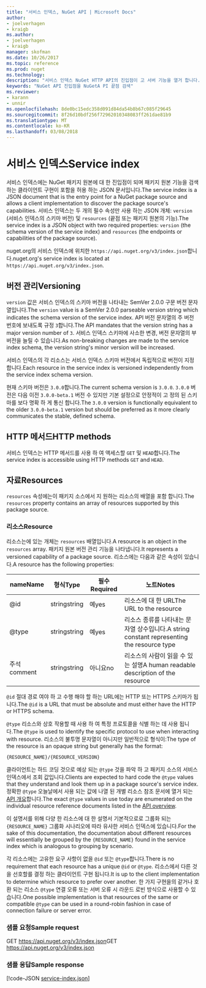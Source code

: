 ```yaml
---
title: "서비스 인덱스, NuGet API | Microsoft Docs"
author:
- joelverhagen
- kraigb
ms.author:
- joelverhagen
- kraigb
manager: skofman
ms.date: 10/26/2017
ms.topic: reference
ms.prod: nuget
ms.technology: 
description: "서비스 인덱스 NuGet HTTP API의 진입점이 고 서버 기능을 열거 합니다."
keywords: "NuGet API 진입점을 NuGetA PI 끝점 검색"
ms.reviewer:
- karann
- unnir
ms.openlocfilehash: 8de0bc15edc358d091d84da54b8b67c085f29645
ms.sourcegitcommit: 8f26d10bdf256f72962010348083ff261dae81b9
ms.translationtype: MT
ms.contentlocale: ko-KR
ms.lasthandoff: 03/08/2018
---
```

# <a name="service-index"></a><span data-ttu-id="5b455-104">서비스 인덱스</span><span class="sxs-lookup"><span data-stu-id="5b455-104">Service index</span></span>

<span data-ttu-id="5b455-105">서비스 인덱스에는 NuGet 패키지 원본에 대 한 진입점이 되며 패키지 원본 기능을 검색 하는 클라이언트 구현이 포함을 허용 하는 JSON 문서입니다.</span><span class="sxs-lookup"><span data-stu-id="5b455-105">The service index is a JSON document that is the entry point for a NuGet package source and allows a client implementation to discover the package source's capabilities.</span></span> <span data-ttu-id="5b455-106">서비스 인덱스는 두 개의 필수 속성만 사용 하는 JSON 개체: `version` (서비스 인덱스의 스키마 버전) 및 `resources` (끝점 또는 패키지 원본의 기능).</span><span class="sxs-lookup"><span data-stu-id="5b455-106">The service index is a JSON object with two required properties: `version` (the schema version of the service index) and `resources`  (the endpoints or capabilities of the package source).</span></span>

<span data-ttu-id="5b455-107">nuget.org의 서비스 인덱스에 위치한 `https://api.nuget.org/v3/index.json`합니다.</span><span class="sxs-lookup"><span data-stu-id="5b455-107">nuget.org's service index is located at `https://api.nuget.org/v3/index.json`.</span></span>

## <a name="versioning"></a><span data-ttu-id="5b455-108">버전 관리</span><span class="sxs-lookup"><span data-stu-id="5b455-108">Versioning</span></span>

<span data-ttu-id="5b455-109">`version` 값은 서비스 인덱스의 스키마 버전을 나타내는 SemVer 2.0.0 구문 버전 문자열입니다.</span><span class="sxs-lookup"><span data-stu-id="5b455-109">The `version` value is a SemVer 2.0.0 parseable version string which indicates the schema version of the service index.</span></span> <span data-ttu-id="5b455-110">API 버전 문자열의 주 버전 번호에 보내도록 규정 `3`합니다.</span><span class="sxs-lookup"><span data-stu-id="5b455-110">The API mandates that the version string has a major version number of `3`.</span></span> <span data-ttu-id="5b455-111">서비스 인덱스 스키마에 사소한 변경, 버전 문자열의 부 버전을 늘릴 수 있습니다.</span><span class="sxs-lookup"><span data-stu-id="5b455-111">As non-breaking changes are made to the service index schema, the version string's minor version will be increased.</span></span>

<span data-ttu-id="5b455-112">서비스 인덱스의 각 리소스는 서비스 인덱스 스키마 버전에서 독립적으로 버전이 지정 합니다.</span><span class="sxs-lookup"><span data-stu-id="5b455-112">Each resource in the service index is versioned independently from the service index schema version.</span></span>

<span data-ttu-id="5b455-113">현재 스키마 버전은 `3.0.0`합니다.</span><span class="sxs-lookup"><span data-stu-id="5b455-113">The current schema version is `3.0.0`.</span></span> <span data-ttu-id="5b455-114">`3.0.0` 버전은 다음 이전 `3.0.0-beta.1` 버전 수 있지만 기본 설정으로 안정적이 고 정의 된 스키마를 보다 명확 하 게 통신 합니다.</span><span class="sxs-lookup"><span data-stu-id="5b455-114">The `3.0.0` version is functionally equivalent to the older `3.0.0-beta.1` version but should be preferred as it more clearly communicates the stable, defined schema.</span></span>

## <a name="http-methods"></a><span data-ttu-id="5b455-115">HTTP 메서드</span><span class="sxs-lookup"><span data-stu-id="5b455-115">HTTP methods</span></span>

<span data-ttu-id="5b455-116">서비스 인덱스는 HTTP 메서드를 사용 하 여 액세스할 `GET` 및 `HEAD`합니다.</span><span class="sxs-lookup"><span data-stu-id="5b455-116">The service index is accessible using HTTP methods `GET` and `HEAD`.</span></span>

## <a name="resources"></a><span data-ttu-id="5b455-117">자료</span><span class="sxs-lookup"><span data-stu-id="5b455-117">Resources</span></span>

<span data-ttu-id="5b455-118">`resources` 속성에는이 패키지 소스에서 지 원하는 리소스의 배열을 포함 합니다.</span><span class="sxs-lookup"><span data-stu-id="5b455-118">The `resources` property contains an array of resources supported by this package source.</span></span>

### <a name="resource"></a><span data-ttu-id="5b455-119">리소스</span><span class="sxs-lookup"><span data-stu-id="5b455-119">Resource</span></span>

<span data-ttu-id="5b455-120">리소스는에 있는 개체는 `resources` 배열입니다.</span><span class="sxs-lookup"><span data-stu-id="5b455-120">A resource is an object in the `resources` array.</span></span> <span data-ttu-id="5b455-121">패키지 원본 버전 관리 기능을 나타냅니다.</span><span class="sxs-lookup"><span data-stu-id="5b455-121">It represents a versioned capability of a package source.</span></span> <span data-ttu-id="5b455-122">리소스에는 다음과 같은 속성이 있습니다.</span><span class="sxs-lookup"><span data-stu-id="5b455-122">A resource has the following properties:</span></span>

<span data-ttu-id="5b455-123">name</span><span class="sxs-lookup"><span data-stu-id="5b455-123">Name</span></span>          | <span data-ttu-id="5b455-124">형식</span><span class="sxs-lookup"><span data-stu-id="5b455-124">Type</span></span>   | <span data-ttu-id="5b455-125">필수</span><span class="sxs-lookup"><span data-stu-id="5b455-125">Required</span></span> | <span data-ttu-id="5b455-126">노트</span><span class="sxs-lookup"><span data-stu-id="5b455-126">Notes</span></span>
------------- | ------ | -------- | -----
@id           | <span data-ttu-id="5b455-127">string</span><span class="sxs-lookup"><span data-stu-id="5b455-127">string</span></span> | <span data-ttu-id="5b455-128">예</span><span class="sxs-lookup"><span data-stu-id="5b455-128">yes</span></span>      | <span data-ttu-id="5b455-129">리소스에 대 한 URL</span><span class="sxs-lookup"><span data-stu-id="5b455-129">The URL to the resource</span></span>
@type         | <span data-ttu-id="5b455-130">string</span><span class="sxs-lookup"><span data-stu-id="5b455-130">string</span></span> | <span data-ttu-id="5b455-131">예</span><span class="sxs-lookup"><span data-stu-id="5b455-131">yes</span></span>      | <span data-ttu-id="5b455-132">리소스 종류를 나타내는 문자열 상수입니다.</span><span class="sxs-lookup"><span data-stu-id="5b455-132">A string constant representing the resource type</span></span>
<span data-ttu-id="5b455-133">주석</span><span class="sxs-lookup"><span data-stu-id="5b455-133">comment</span></span>       | <span data-ttu-id="5b455-134">string</span><span class="sxs-lookup"><span data-stu-id="5b455-134">string</span></span> | <span data-ttu-id="5b455-135">아니요</span><span class="sxs-lookup"><span data-stu-id="5b455-135">no</span></span>       | <span data-ttu-id="5b455-136">리소스의 사람이 읽을 수 있는 설명</span><span class="sxs-lookup"><span data-stu-id="5b455-136">A human readable description of the resource</span></span>

<span data-ttu-id="5b455-137">`@id` 절대 경로 여야 하 고 수행 해야 할 하는 URL에는 HTTP 또는 HTTPS 스키마가 됩니다.</span><span class="sxs-lookup"><span data-stu-id="5b455-137">The `@id` is a URL that must be absolute and must either have the HTTP or HTTPS schema.</span></span>

<span data-ttu-id="5b455-138">`@type` 리소스와 상호 작용할 때 사용 하 여 특정 프로토콜을 식별 하는 데 사용 됩니다.</span><span class="sxs-lookup"><span data-stu-id="5b455-138">The `@type` is used to identify the specific protocol to use when interacting with resource.</span></span> <span data-ttu-id="5b455-139">리소스의 불투명 문자열이 아니지만 일반적으로 형식이:</span><span class="sxs-lookup"><span data-stu-id="5b455-139">The type of the resource is an opaque string but generally has the format:</span></span>

    {RESOURCE_NAME}/{RESOURCE_VERSION}

<span data-ttu-id="5b455-140">클라이언트는 하드 코딩 것으로 예상 되는 `@type` 것을 파악 하 고 패키지 소스의 서비스 인덱스에서 조회 값입니다.</span><span class="sxs-lookup"><span data-stu-id="5b455-140">Clients are expected to hard code the `@type` values that they understand and look them up in a package source's service index.</span></span> <span data-ttu-id="5b455-141">정확한 `@type` 오늘날에서 사용 되는 값에 나열 된 개별 리소스 참조 문서에 열거 되는 [API 개요](overview.md#resources-and-schema)합니다.</span><span class="sxs-lookup"><span data-stu-id="5b455-141">The exact `@type` values in use today are enumerated on the individual resource reference documents listed in the [API overview](overview.md#resources-and-schema).</span></span>

<span data-ttu-id="5b455-142">이 설명서를 위해 다양 한 리소스에 대 한 설명서 기본적으로로 그룹화 되는 `{RESOURCE_NAME}` 그룹화 시나리오에 따라 유사한 서비스 인덱스에 있습니다.</span><span class="sxs-lookup"><span data-stu-id="5b455-142">For the sake of this documentation, the documentation about different resources will essentially be grouped by the `{RESOURCE_NAME}` found in the service index which is analogous to grouping by scenario.</span></span> 

<span data-ttu-id="5b455-143">각 리소스에는 고유한 요구 사항이 없을 `@id` 또는 `@type`합니다.</span><span class="sxs-lookup"><span data-stu-id="5b455-143">There is no requirement that each resource has a unique `@id` or `@type`.</span></span> <span data-ttu-id="5b455-144">리소스에서 다른 것을 선호할를 결정 하는 클라이언트 구현 됩니다.</span><span class="sxs-lookup"><span data-stu-id="5b455-144">It is up to the client implementation to determine which resource to prefer over another.</span></span> <span data-ttu-id="5b455-145">한 가지 구현을의 같거나 호환 되는 리소스 `@type` 연결 오류 또는 서버 오류 시 라운드 로빈 방식으로 사용할 수 있습니다.</span><span class="sxs-lookup"><span data-stu-id="5b455-145">One possible implementation is that resources of the same or compatible `@type` can be used in a round-robin fashion in case of connection failure or server error.</span></span>

### <a name="sample-request"></a><span data-ttu-id="5b455-146">샘플 요청</span><span class="sxs-lookup"><span data-stu-id="5b455-146">Sample request</span></span>

<span data-ttu-id="5b455-147">GET https://api.nuget.org/v3/index.json</span><span class="sxs-lookup"><span data-stu-id="5b455-147">GET https://api.nuget.org/v3/index.json</span></span>

### <a name="sample-response"></a><span data-ttu-id="5b455-148">샘플 응답</span><span class="sxs-lookup"><span data-stu-id="5b455-148">Sample response</span></span>

[!code-JSON [service-index.json](./_data/service-index.json)]

